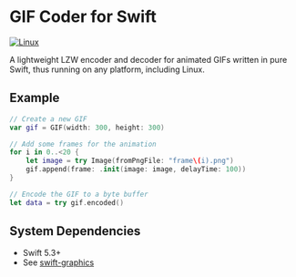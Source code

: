 # GIF Coder for Swift

[![Linux](https://github.com/fwcd/swift-gif-coder/workflows/Linux/badge.svg)](https://github.com/fwcd/swift-gif-coder/actions)

A lightweight LZW encoder and decoder for animated GIFs written in pure Swift, thus running on any platform, including Linux.

## Example
```swift
// Create a new GIF
var gif = GIF(width: 300, height: 300)

// Add some frames for the animation
for i in 0..<20 {
    let image = try Image(fromPngFile: "frame\(i).png")
    gif.append(frame: .init(image: image, delayTime: 100))
}

// Encode the GIF to a byte buffer
let data = try gif.encoded()
```

## System Dependencies
* Swift 5.3+
* See [swift-graphics](https://github.com/fwcd/swift-graphics)
